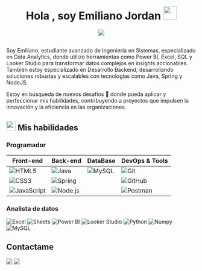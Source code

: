 <h1 align="center">Hola , soy Emiliano Jordan <img src="https://media.giphy.com/media/hvRJCLFzcasrR4ia7z/giphy.gif" width="35"></h1>
<p align="center">
	<a href="#">
		<img src="https://readme-typing-svg.herokuapp.com?lines=Estudiante+de+Ingeniería+en+Sistemas;BackEnd+Developer;Data+Analyst&center=true&width=400&height=45">
	</a>
</p>
<br> Soy Emiliano, estudiante avanzado de Ingeniería en Sistemas, especializado en Data Analytics, donde utilizo herramientas como Power BI, Excel, SQL y Looker Studio para transformar datos complejos en insights accionables. También estoy especializado en Desarrollo Backend, desarrollando soluciones robustas y escalables con tecnologías como Java, Spring y NodeJS.

Estoy en búsqueda de nuevos desafíos 🚀 donde pueda aplicar y perfeccionar mis habilidades, contribuyendo a proyectos que impulsen la innovación y la eficiencia en las organizaciones.
</br>

## <img src="https://media2.giphy.com/media/QssGEmpkyEOhBCb7e1/giphy.gif?cid=ecf05e47a0n3gi1bfqntqmob8g9aid1oyj2wr3ds3mg700bl&rid=giphy.gif" width ="25"><b> Mis habilidades</b>
### Programador
| Front-end      | Back-end        | DataBase  | DevOps & Tools  |
| -------------- | --------------- | --------------- | --------------- |
| ![HTML5](https://img.shields.io/badge/-HTML5-E34F26?style=flat&logo=html5&logoColor=white) | ![Java](https://img.shields.io/badge/Java-ED8B00?style=flat&logo=java&logoColor=white) |![MySQL](https://img.shields.io/badge/-MySQL-4479A1?style=flat&logo=mysql&logoColor=white)  | ![Git](https://img.shields.io/badge/-Git-F05032?style=flat&logo=git&logoColor=white) |
| ![CSS3](https://img.shields.io/badge/-CSS3-1572B6?style=flat&logo=css3&logoColor=white) | ![Spring](https://img.shields.io/badge/Spring-6DB33F?style=flate&logo=spring&logoColor=white)| | ![GitHub](https://img.shields.io/badge/-GitHub-181717?style=flat&logo=github&logoColor=white) |
| ![JavaScript](https://img.shields.io/badge/-JavaScript-F7DF1E?style=flat&logo=javascript&logoColor=black) | ![Node.js](https://img.shields.io/badge/-Node.js-339933?style=flat&logo=node.js&logoColor=white) |  | ![Postman](https://img.shields.io/badge/-Postman-FF6C37.svg?style=flat&logo=postman&logoColor=white) |

### Analista de datos
![Excel](https://img.shields.io/badge/Microsoft_Excel-217346?style=for-the-badge&logo=microsoft-excel&logoColor=white) ![Sheets](https://img.shields.io/badge/Google%20Sheets%20-%2334A853.svg?style=for-the-badge&logo=google%20sheets&logoColor=white) ![Power BI](https://img.shields.io/badge/Power_BI-D83B01?style=for-the-badge&logo=microsoft-office&logoColor=white) ![Looker Studio](https://img.shields.io/badge/Looker_Studio-0089D6?style=for-the-badge&logo=microsoft-azure&logoColor=white) ![Python](https://img.shields.io/badge/Python-3776AB?style=for-the-badge&logo=python&logoColor=white) ![Numpy](https://img.shields.io/badge/Numpy%20-%23013243.svg?style=for-the-badge&logo=numpy&logoColor=white) ![MySQL](https://img.shields.io/badge/-MySQL-4479A1?style=for-the-badge&logo=mysql&logoColor=white)

## Contactame
<a target="_blank" href="https://www.linkedin.com/in/emiliano-jordan/"><img src="https://img.shields.io/badge/-LinkedIn-0077B5?style=for-the-badge&logo=Linkedin&logoColor=white"></img></a>
<a target="_blank" href="mailto:emiliano.e.jordan@gmail.com"><img src="https://img.shields.io/badge/-Gmail-D14836?style=for-the-badge&logo=Gmail&logoColor=white"></img></a>

